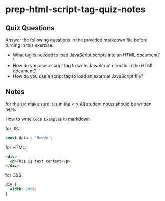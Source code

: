 # prep-html-script-tag-quiz-notes

## Quiz Questions

Answer the following questions in the provided markdown file before turning in this exercise:

- What tag is needed to load JavaScript scripts into an HTML document?
  '<script></script>'
- How do you use a script tag to write JavaScript directly in the HTML document?
  '<script>console.log('text')</script>'
- How do you use a script tag to load an external JavaScript file?
  '<script src="text"></script>

## Notes

for the src make sure it is in the < >
All student notes should be written here.

How to write `Code Examples` in markdown

for JS:

```javascript
const data = 'Howdy';
```

for HTML:

```html
<div>
  <p>This is text content</p>
</div>
```

for CSS:

```css
div {
  width: 100%;
}
```
